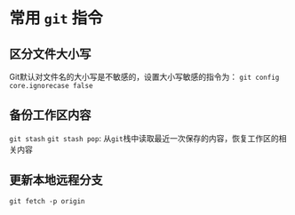 # 常用 `git` 指令

## 区分文件大小写
Git默认对文件名的大小写是不敏感的，设置大小写敏感的指令为：
`git config core.ignorecase false`

## 备份工作区内容

`git stash`
`git stash pop`: 从`git`栈中读取最近一次保存的内容，恢复工作区的相关内容

## 更新本地远程分支
`git fetch -p origin`
